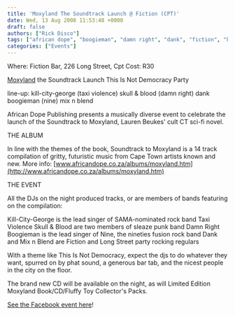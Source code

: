 ```yaml
---
title: 'Moxyland The Soundtrack Launch @ Fiction (CPT)'
date: Wed, 13 Aug 2008 11:53:48 +0000
draft: false
authors: ["Rick Disco"]
tags: ["african dope", "boogieman", "damn right", "dank", "fiction", "kill-city-george", "mix n blend", "moxyland", "skull & blood", "taxi violence"]
categories: ["Events"]
---
```


Where: Fiction Bar, 226 Long Street, Cpt Cost: R30

[Moxyland](http://www.moxyland.com/ "Moxyland") the Soundtrack Launch This Is Not Democracy Party

line-up: kill-city-george (taxi violence) skull & blood (damn right) dank boogieman (nine) mix n blend

African Dope Publishing presents a musically diverse event to celebrate the launch of the Soundtrack to Moxyland, Lauren Beukes' cult CT sci-fi novel.

THE ALBUM

In line with the themes of the book, Soundtrack to Moxyland is a 14 track compilation of gritty, futuristic music from Cape Town artists known and new. More info: [www.africandope.co.za/albums/moxyland.htm](http://www.africandope.co.za/albums/moxyland.htm)

THE EVENT

All the DJs on the night produced tracks, or are members of bands featuring on the compilation:

Kill-City-George is the lead singer of SAMA-nominated rock band Taxi Violence Skull & Blood are two members of sleaze punk band Damn Right Boogieman is the lead singer of Nine, the nineties fusion rock band Dank and Mix n Blend are Fiction and Long Street party rocking regulars

With a theme like This Is Not Democracy, expect the djs to do whatever they want, spurred on by phat sound, a generous bar tab, and the nicest people in the city on the floor.

The brand new CD will be available on the night, as will Limited Edition Moxyland Book/CD/Fluffy Toy Collector's Packs.

[See the Facebook event here](http://www.new.facebook.com/event.php?eid=26623667675 "Facebook Event")!